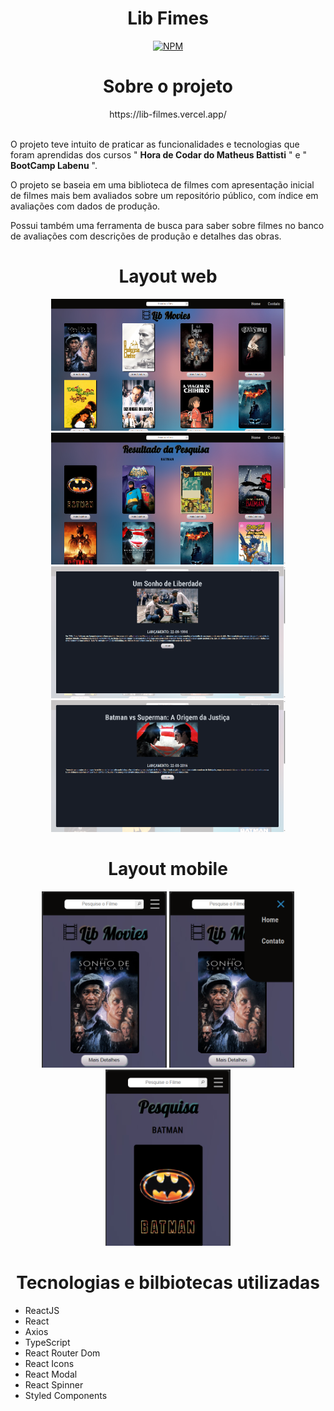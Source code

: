 <h1 align="center"> Lib Fimes </h1> 

<div align="center">
  
[![NPM](https://img.shields.io/npm/l/react)](https://github.com/pedrofdnn/LibFilmes/blob/main/LICENSE)  

</div>


<h1 align="center">Sobre o projeto</h1>

<div align="center">
https://lib-filmes.vercel.app/
</div>

<br>

O projeto teve intuito de praticar as funcionalidades e tecnologias que foram aprendidas dos cursos " __Hora de Codar do Matheus Battisti__ " e " **BootCamp Labenu** ".

O projeto se baseia em uma biblioteca de filmes com apresentação inicial de filmes mais bem avaliados sobre um repositório público, com índice em avaliações com dados de produção.

Possui também uma ferramenta de busca para saber sobre filmes no banco de avaliações com descrições de produção e detalhes das obras. 

<h1 align="center"> Layout web </h1>

<div align="center">  

  
![Web 1](https://github.com/pedrofdnn/Assents/blob/main/Projeto%20libFilmes/tela%20inicial_resized.png?raw=true) ![Web 2](https://github.com/pedrofdnn/Assents/blob/main/Projeto%20libFilmes/resultado%20de%20pesquisas_resized.png?raw=true)
![Web 3](https://github.com/pedrofdnn/Assents/blob/main/Projeto%20libFilmes/descricao_resized.png?raw=true)
![Web 4](https://github.com/pedrofdnn/Assents/blob/main/Projeto%20libFilmes/descricao%20de%20pesquisa_resized.png?raw=true)
</div>

<h1 align="center"> Layout mobile</h1>

<div align="center">  
  
![Mobile 1](https://github.com/pedrofdnn/Assents/blob/main/Projeto%20libFilmes/mobile1_resized.png?raw=true) ![Mobile 2](https://github.com/pedrofdnn/Assents/blob/main/Projeto%20libFilmes/mobile2_resized.png?raw=true)
![Mobile 3](https://github.com/pedrofdnn/Assents/blob/main/Projeto%20libFilmes/mobile3_resized.png?raw=true) 
</div>

<h1 align="center"> Tecnologias e bilbiotecas utilizadas </h1>

- ReactJS
- React
- Axios
- TypeScript
- React Router Dom
- React Icons
- React Modal
- React Spinner
- Styled Components

